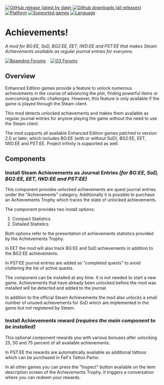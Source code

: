 [![GitHub release (latest by date)](https://img.shields.io/github/v/release/Argent77/A7-Achievements?color=darkred&include_prereleases&label=latest%20release)](https://github.com/Argent77/A7-Achievements/releases/latest)
[![Github downloads (all releases)](https://img.shields.io/github/downloads/Argent77/A7-Achievements/total.svg?color=gold)](https://github.com/Argent77/A7-Achievements/releases)
[![Platform](https://img.shields.io/static/v1?label=platform&message=Windows%20%7C%20macOS%20%7C%20Linux%20%7C%20Project%20Infinity&color=informational)](https://github.com/Argent77/A7-Achievements/releases/latest)
[![Supported games](https://img.shields.io/static/v1?label=supported%20games&message=BG%3AEE%20%7C%20SoD%20%7C%20BG2%3AEE%20%7C%20EET%20%7C%20IWD%3AEE%20%7C%20PST%3AEE&color=indigo)](https://github.com/Argent77/A7-Achievements)
[![Language](https://img.shields.io/static/v1?label=language&message=English%20%7C%20French&color=limegreen)](https://github.com/Argent77/A7-Achievements)

# Achievements!
*A mod for BG:EE, SoD, BG2:EE, EET, IWD:EE and PST:EE that makes Steam Achievements available as regular journal entries for everyone.*

[![Beamdog Forums](https://img.shields.io/static/v1?label=Discussion&message=Beamdog%20Forums&color=444&labelColor=eee&style=for-the-badge)](https://forums.beamdog.com/discussion/82630/mod-achievements-for-everyone "Beamdog Forums")
&nbsp;&nbsp;
[![G3 Forums](https://img.shields.io/static/v1?label=Discussion&message=G3%20Forums&color=3b45a3&labelColor=eee&style=for-the-badge)](https://www.gibberlings3.net/forums/topic/33035-achievements-for-everyone/ "The Gibberlings Three Forums")

## Overview

Enhanced Edition games provide a feature to unlock numerous achievements in the course of advancing the plot, finding powerful items or overcoming specific challenges. However, this feature is only available if the game is played through the Steam client.

This mod detects unlocked achievements and makes them available as regular journal entries for anyone playing the game without the need to use the Steam client.

The mod supports all available Enhanced Edition games patched to version 2.0 or later, which includes BG:EE (with or without SoD), BG2:EE, EET, IWD:EE and PST:EE. Project Infinity is supported as well.

## Components

### Install Steam Achievements as Journal Entries *(for BG:EE, SoD, BG2:EE, EET, IWD:EE and PST:EE)*

This component provides unlocked achievements are quest journal entries under the "Achievements" category. Additionally it is possible to purchase an Achievements Trophy which tracks the state of unlocked achievements.

The component provides two install options:

1. Compact Statistics
2. Detailed Statistics

Both options refer to the presentation of achievements statistics provided by the Achievements Trophy.

In EET the mod will also track BG:EE and SoD achievements in addition to the BG2:EE achievements.

In PST:EE journal entries are added as "completed quests" to avoid cluttering the list of active quests.

The component can be installed at any time. It is not needed to start a new game. Achievements that have already been unlocked before the mod was installed will be detected and added to the journal.

In addition to the official Steam Achievements the mod also unlocks a small number of unused achievements for SoD which are implemented in the game but not registered by Steam.

### Install Achievements reward *(requires the main component to be installed)*

This optional component rewards you with various bonuses after unlocking 25, 50 and 75 percent of all available achievements.

In PST:EE the rewards are automatically available as additional tattoos which can be purchased in Fell's Tattoo Parlor.

In all other games you can press the "Inspect" button available on the item description screen of the Achievements Trophy. It triggers a conversation where you can redeem your rewards.
